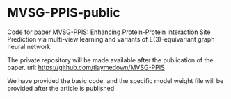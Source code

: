# MVSG-PPIS-public
Code for paper MVSG-PPIS: Enhancing Protein-Protein Interaction Site Prediction via multi-view learning and variants of E(3)-equivariant graph neural network


The private repository will be made available after the publication of the paper. url: https://github.com/tlaymedown/MVSG-PPIS

We have provided the basic code, and the specific model weight file will be provided after the article is published

